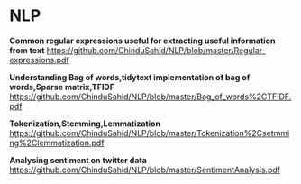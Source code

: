 # NLP

**Common regular expressions useful for extracting useful information from text**
https://github.com/ChinduSahid/NLP/blob/master/Regular-expressions.pdf


**Understanding Bag of words,tidytext implementation of bag of words,Sparse matrix,TFIDF**
https://github.com/ChinduSahid/NLP/blob/master/Bag_of_words%2CTFIDF.pdf

**Tokenization,Stemming,Lemmatization**
https://github.com/ChinduSahid/NLP/blob/master/Tokenization%2Csetmming%2Clemmatization.pdf


**Analysing sentiment on twitter data** 
https://github.com/ChinduSahid/NLP/blob/master/SentimentAnalysis.pdf
